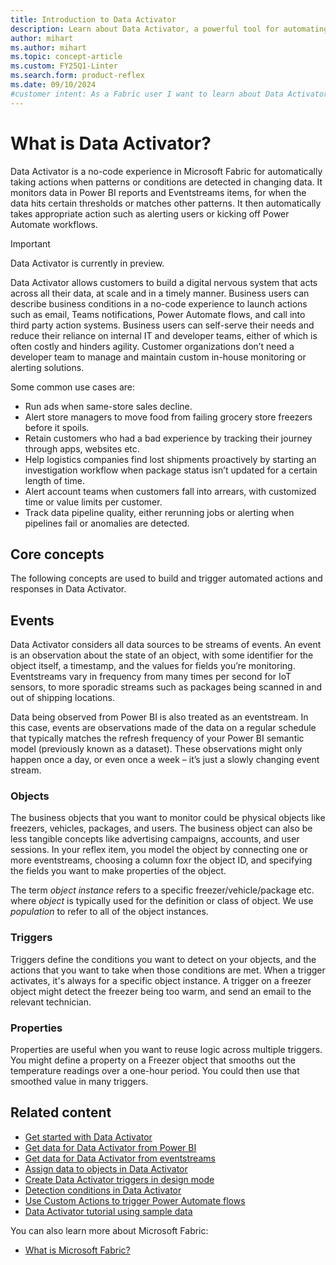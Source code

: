 ```yaml
---
title: Introduction to Data Activator
description: Learn about Data Activator, a powerful tool for automating actions based on changing data in Microsoft Fabric.
author: mihart
ms.author: mihart
ms.topic: concept-article
ms.custom: FY25Q1-Linter
ms.search.form: product-reflex
ms.date: 09/10/2024
#customer intent: As a Fabric user I want to learn about Data Activator.
---
```


# What is Data Activator?

Data Activator is a no-code experience in Microsoft Fabric for automatically taking actions when patterns or conditions are detected in changing data.
It monitors data in Power BI reports and Eventstreams items, for when the data hits certain thresholds or matches other patterns.
It then automatically takes appropriate action such as alerting users or kicking off Power Automate workflows.
> [!IMPORTANT]
> Data Activator is currently in preview.

Data Activator allows customers to build a digital nervous system that acts across all their data, at scale and in a timely manner. Business users can describe business conditions in a no-code experience to launch actions such as email, Teams notifications, Power Automate flows, and call into third party action systems. Business users can self-serve their needs and reduce their reliance on internal IT and developer teams, either of which is often costly and hinders agility. Customer organizations don’t need a developer team to manage and maintain custom in-house monitoring or alerting solutions.

Some common use cases are:

* Run ads when same-store sales decline.
* Alert store managers to move food from failing grocery store freezers before it spoils.
* Retain customers who had a bad experience by tracking their journey through apps, websites etc.
* Help logistics companies find lost shipments proactively by starting an investigation workflow when package status isn’t updated for a certain length of time.
* Alert account teams when customers fall into arrears, with customized time or value limits per customer.
* Track data pipeline quality, either rerunning jobs or alerting when pipelines fail or anomalies are detected.

## Core concepts

The following concepts are used to build and trigger automated actions and responses in Data Activator.

## Events

Data Activator considers all data sources to be streams of events. An event is an observation about the state of an object, with some identifier for the object itself, a timestamp, and the values for fields
you’re monitoring. Eventstreams vary in frequency from many times per second for IoT sensors, to more sporadic streams such as packages being scanned in and out of shipping locations.

Data being observed from Power BI is also treated as an eventstream. In this case, events are observations made of the data on a regular schedule that typically matches the refresh frequency of your Power BI semantic model (previously known as a dataset). These observations might only happen once a day, or even once a week – it’s just a slowly changing event stream.

### Objects

The business objects that you want to monitor could be physical objects like freezers, vehicles, packages, and users. The business object can also be less tangible concepts like advertising campaigns, accounts, and user sessions. In your reflex item, you model the object by connecting one or more eventstreams, choosing a column foxr the object ID, and specifying the fields you want to make properties of the object.

The term *object instance* refers to a specific freezer/vehicle/package etc. where *object* is typically used for the definition or class of object. We use *population* to refer to all of the object instances.

### Triggers

Triggers define the conditions you want to detect on your objects, and the actions that you want to take when those conditions are met. When a trigger activates, it's always for a specific object instance. A trigger on a freezer object might detect the freezer being too warm, and send an email to the relevant technician.

### Properties

Properties are useful when you want to reuse logic across multiple triggers. You might define a property on a Freezer object that smooths out the temperature readings over a one-hour period. You could then use that smoothed value in many triggers.

## Related content

* [Get started with Data Activator](data-activator-get-started.md)
* [Get data for Data Activator from Power BI](data-activator-get-data-power-bi.md)
* [Get data for Data Activator from eventstreams](data-activator-get-data-eventstreams.md)
* [Assign data to objects in Data Activator](data-activator-assign-data-objects.md)
* [Create Data Activator triggers in design mode](data-activator-create-triggers-design-mode.md)
* [Detection conditions in Data Activator](data-activator-detection-conditions.md)
* [Use Custom Actions to trigger Power Automate flows](data-activator-trigger-power-automate-flows.md)
* [Data Activator tutorial using sample data](data-activator-tutorial.md)

You can also learn more about Microsoft Fabric:

* [What is Microsoft Fabric?](../get-started/microsoft-fabric-overview.md)
